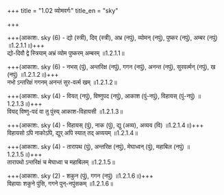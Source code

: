 +++
title = "1.02 व्योमवर्गः"
title_en = "sky"

+++

+++(आकाशः. sky (6) - द्यो (स्त्री), दिव् (स्त्री), अभ्र (नपुं), व्योमन् (नपुं), पुष्कर (नपुं), अम्बर (नपुं) ॥1.2.1.1॥)+++  
द्यो-दिवौ द्वे स्त्रियाम् अभ्रं व्योम पुष्करम् अम्बरम् ॥1.2.1.1॥  

+++(आकाशः. sky (6) - नभस् (पुं), अन्तरिक्ष (नपुं), गगन (नपुं), अनन्त (नपुं), सुरवर्त्मन् (नपुं), ख (नपुं) ॥1.2.1.2॥)+++  
नभो ऽन्तरिक्षं गगनम् अनन्तं सुर-वर्त्म खम् ॥1.2.1.2॥  

+++(आकाशः. sky (4) - वियत् (नपुं), विष्णुपद (नपुं), आकाश (पुं-नपुं), विहायस् (पुं-नपुं) ॥1.2.1.3॥)+++  
वियद् विष्णु-पदं वा तु पुंस्य् आकाश-विहायसी ॥1.2.1.3॥  

+++(आकाशः. sky (4) - विहायस् (पुं), नाक (पुं), द्यु (अव्य), अव्यय (वि) ॥1.2.1.4॥)+++  
विहायसो ऽपि नाकोऽपि, द्युर् अपि स्यात् तद् अव्ययम् ॥1.2.1.4॥  

+++(आकाशः. sky (4) - तारापथ (पुं), अन्तरिक्ष (नपुं), मेघाध्वन् (पुं), महाबिल (नपुं) ॥1.2.1.5॥)+++  
तारापथो ऽन्तरिक्षं च मेघाध्वा च महाबिलम् ॥1.2.1.5॥  

+++(आकाशः. sky (2) - शकुन (पुं), गगन (नपुं) ॥1.2.1.6॥)+++  
विहायाः शकुने पुंसि, गगने पुन्-नपुंसकम् ॥1.2.1.6॥  
